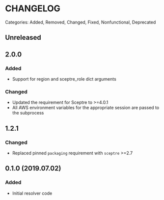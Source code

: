 # CHANGELOG
Categories: Added, Removed, Changed, Fixed, Nonfunctional, Deprecated

## Unreleased

<!--- All unreleased items go here  -->

## 2.0.0

### Added
- Support for region and sceptre_role dict arguments

### Changed
- Updated the requirement for Sceptre to >=4.0.1
- All AWS environment variables for the appropriate session are passed to the subprocess

## 1.2.1

### Changed

- Replaced pinned `packaging` requirement with `sceptre` >=2.7

## 0.1.0 (2019.07.02)

### Added

- Initial resolver code
